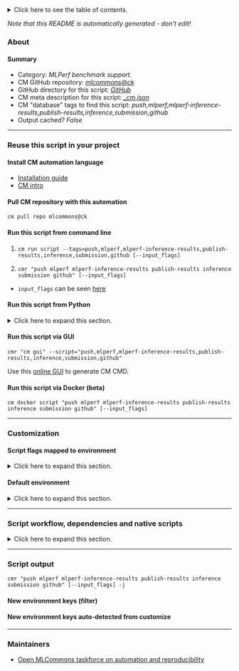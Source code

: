 <details>
<summary>Click here to see the table of contents.</summary>

* [About](#about)
* [Summary](#summary)
* [Reuse this script in your project](#reuse-this-script-in-your-project)
  * [ Install CM automation language](#install-cm-automation-language)
  * [ Check CM script flags](#check-cm-script-flags)
  * [ Run this script from command line](#run-this-script-from-command-line)
  * [ Run this script from Python](#run-this-script-from-python)
  * [ Run this script via GUI](#run-this-script-via-gui)
  * [ Run this script via Docker (beta)](#run-this-script-via-docker-(beta))
* [Customization](#customization)
  * [ Script flags mapped to environment](#script-flags-mapped-to-environment)
  * [ Default environment](#default-environment)
* [Script workflow, dependencies and native scripts](#script-workflow-dependencies-and-native-scripts)
* [Script output](#script-output)
* [New environment keys (filter)](#new-environment-keys-(filter))
* [New environment keys auto-detected from customize](#new-environment-keys-auto-detected-from-customize)
* [Maintainers](#maintainers)

</details>

*Note that this README is automatically generated - don't edit!*

### About

#### Summary

* Category: *MLPerf benchmark support.*
* CM GitHub repository: *[mlcommons@ck](https://github.com/mlcommons/ck/tree/master/cm-mlops)*
* GitHub directory for this script: *[GitHub](https://github.com/mlcommons/ck/tree/master/cm-mlops/script/push-mlperf-inference-results-to-github)*
* CM meta description for this script: *[_cm.json](_cm.json)*
* CM "database" tags to find this script: *push,mlperf,mlperf-inference-results,publish-results,inference,submission,github*
* Output cached? *False*
___
### Reuse this script in your project

#### Install CM automation language

* [Installation guide](https://github.com/mlcommons/ck/blob/master/docs/installation.md)
* [CM intro](https://doi.org/10.5281/zenodo.8105339)

#### Pull CM repository with this automation

```cm pull repo mlcommons@ck```


#### Run this script from command line

1. `cm run script --tags=push,mlperf,mlperf-inference-results,publish-results,inference,submission,github [--input_flags]`

2. `cmr "push mlperf mlperf-inference-results publish-results inference submission github" [--input_flags]`

* `input_flags` can be seen [here](#script-flags-mapped-to-environment)

#### Run this script from Python

<details>
<summary>Click here to expand this section.</summary>

```python

import cmind

r = cmind.access({'action':'run'
                  'automation':'script',
                  'tags':'push,mlperf,mlperf-inference-results,publish-results,inference,submission,github'
                  'out':'con',
                  ...
                  (other input keys for this script)
                  ...
                 })

if r['return']>0:
    print (r['error'])

```

</details>


#### Run this script via GUI

```cmr "cm gui" --script="push,mlperf,mlperf-inference-results,publish-results,inference,submission,github"```

Use this [online GUI](https://cKnowledge.org/cm-gui/?tags=push,mlperf,mlperf-inference-results,publish-results,inference,submission,github) to generate CM CMD.

#### Run this script via Docker (beta)

`cm docker script "push mlperf mlperf-inference-results publish-results inference submission github" [--input_flags]`

___
### Customization


#### Script flags mapped to environment
<details>
<summary>Click here to expand this section.</summary>

* `--branch=value`  &rarr;  `CM_GIT_BRANCH=value`
* `--commit_message=value`  &rarr;  `CM_MLPERF_RESULTS_REPO_COMMIT_MESSAGE=value`
* `--repo_branch=value`  &rarr;  `CM_GIT_BRANCH=value`
* `--repo_url=value`  &rarr;  `CM_MLPERF_RESULTS_GIT_REPO_URL=value`
* `--submission_dir=value`  &rarr;  `CM_MLPERF_INFERENCE_SUBMISSION_DIR=value`

**Above CLI flags can be used in the Python CM API as follows:**

```python
r=cm.access({... , "branch":...}
```

</details>

#### Default environment

<details>
<summary>Click here to expand this section.</summary>

These keys can be updated via `--env.KEY=VALUE` or `env` dictionary in `@input.json` or using script flags.

* CM_MLPERF_RESULTS_GIT_REPO_URL: `https://github.com/ctuning/mlperf_inference_submissions_v4.0`

</details>

___
### Script workflow, dependencies and native scripts

<details>
<summary>Click here to expand this section.</summary>

  1. ***Read "deps" on other CM scripts from [meta](https://github.com/mlcommons/ck/tree/master/cm-mlops/script/push-mlperf-inference-results-to-github/_cm.json)***
     * get,python3
       * CM names: `--adr.['python3', 'python']...`
       - CM script: [get-python3](https://github.com/mlcommons/ck/tree/master/cm-mlops/script/get-python3)
     * get,generic-sys-util,_rsync
       - CM script: [get-generic-sys-util](https://github.com/mlcommons/ck/tree/master/cm-mlops/script/get-generic-sys-util)
     * get,mlperf,submission,dir
       * `if (CM_MLPERF_INFERENCE_SUBMISSION_DIR  != on)`
       * CM names: `--adr.['get-mlperf-submission-dir']...`
       - CM script: [get-mlperf-inference-submission-dir](https://github.com/mlcommons/ck/tree/master/cm-mlops/script/get-mlperf-inference-submission-dir)
  1. ***Run "preprocess" function from [customize.py](https://github.com/mlcommons/ck/tree/master/cm-mlops/script/push-mlperf-inference-results-to-github/customize.py)***
  1. ***Read "prehook_deps" on other CM scripts from [meta](https://github.com/mlcommons/ck/tree/master/cm-mlops/script/push-mlperf-inference-results-to-github/_cm.json)***
     * get,git,repo
       * CM names: `--adr.['get-git-repo']...`
       - CM script: [get-git-repo](https://github.com/mlcommons/ck/tree/master/cm-mlops/script/get-git-repo)
  1. ***Run native script if exists***
     * [run.sh](https://github.com/mlcommons/ck/tree/master/cm-mlops/script/push-mlperf-inference-results-to-github/run.sh)
  1. Read "posthook_deps" on other CM scripts from [meta](https://github.com/mlcommons/ck/tree/master/cm-mlops/script/push-mlperf-inference-results-to-github/_cm.json)
  1. ***Run "postrocess" function from [customize.py](https://github.com/mlcommons/ck/tree/master/cm-mlops/script/push-mlperf-inference-results-to-github/customize.py)***
  1. Read "post_deps" on other CM scripts from [meta](https://github.com/mlcommons/ck/tree/master/cm-mlops/script/push-mlperf-inference-results-to-github/_cm.json)
</details>

___
### Script output
`cmr "push mlperf mlperf-inference-results publish-results inference submission github" [--input_flags] -j`
#### New environment keys (filter)

#### New environment keys auto-detected from customize

___
### Maintainers

* [Open MLCommons taskforce on automation and reproducibility](https://github.com/mlcommons/ck/blob/master/docs/taskforce.md)